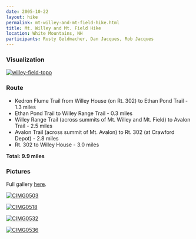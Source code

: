 ```yaml
---
date: 2005-10-22
layout: hike
permalink: mt-willey-and-mt-field-hike.html
title: Mt. Willey and Mt. Field Hike
location: White Mountains, NH
participants: Rusty Geldmacher, Dan Jacques, Rob Jacques
---
```


### Visualization

[![willey-field-topo](http://farm1.static.flickr.com/123/405214354_16129070c7.jpg)](http://www.flickr.com/photos/geldmacher/405214354/)

### Route

  * Kedron Flume Trail from Willey House (on Rt. 302) to Ethan Pond Trail - 1.3 miles
  * Ethan Pond Trail to Willey Range Trail - 0.3 miles
  * Willey Range Trail (across summits of Mt. Willey and Mt. Field) to Avalon Trail - 2.5 miles
  * Avalon Trail (across summit of Mt. Avalon) to Rt. 302 (at Crawford Depot) - 2.8 miles
  * Rt. 302 to Willey House - 3.0 miles

**Total: 9.9 miles**

### Pictures

Full gallery [here](http://www.flickr.com/photos/geldmacher/sets/72157594560578071/).

[![CIMG0503](http://farm1.static.flickr.com/186/404978378_90a7f51d46.jpg)](http://www.flickr.com/photos/geldmacher/404978378/)

[![CIMG0518](http://farm1.static.flickr.com/138/404980609_920551547e.jpg)](http://www.flickr.com/photos/geldmacher/404980609/)

[![CIMG0532](http://farm1.static.flickr.com/141/404983914_d83d1cf8dc.jpg)](http://www.flickr.com/photos/geldmacher/404983914/)

[![CIMG0536](http://farm1.static.flickr.com/125/404985365_88b0986c6b.jpg)](http://www.flickr.com/photos/geldmacher/404985365/)
